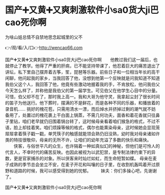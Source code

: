 # 国产➕又黄➕又爽刺激软件小sa0货大ji巴cao死你啊
为啥山娃总情不自禁地思念起城里的父不

👉/观/看/入/口👉http://wencao66.com

国产➕又黄➕又爽刺激软件小sa0货大ji巴cao死你啊　　他教过我们这一届后，也就停止了教学。他得了严重的肝病，已不能坚持带课了，他忍着巨大的痛苦退出了讲坛，私下里自己摆弄着古筝，笙，琵琶等乐器。前些日子和一位相当年长的高干闲聊，他问起我的家乡，当我回答了他，没想到他第一个反映就是问我知道不知道我伯父这个人，我回答了他，他竟有些激动地握着我的手，不肯放松，他问我伯父今天怎么样了，并称他是我伯父的第一届学生。可见伯父在他学生心目中的分量。可惜，伯父却不在了，那时我上高一。我和大哥为他守灵，我拿起尘封了很长时间的笛子为他送行。他下葬时，摆满的不是鲜花，而是各种不同的乐器，和播放着的录音机……
挑好的槐花苞，只需用清水一漂，而后焯水并挤掉过剩的潮气就不妨备用了，处置过的槐花裹上干白面上锅蒸，不需几何功夫，面香和着花香就只往鼻子里钻，咱们老早就仍旧围着锅台转了，这时候母亲看着咱们猴急的格式，不过不语，脸上却挂着笑。咱们烦躁等候的格式，偶尔也能熏染母亲，这时候她会显现笼屉屉拿着筷子戳一戳，单凭筷子的触感就能领会熟仍旧没熟，幼时我对母亲诸如许类的特技很敬仰，母亲的无所不许，让咱们的幼年充溢了多数的快乐和痛快。
　　侠客，与俗世平凡的众生，也许隔着一种如真似幻的神秘，但他们是可怜人的代言人，不幸时代的痛苦反映。也因此被视为以武犯禁，是专制法律约束下的异数，更是官家捕杀的对象。所以侠客来时灿烂如虹，而生命短暂如蝶。
母亲在麦子成熟的季节总会坐立不安，在麦子开花和叫嚷的日子里，在收割机轰鸣着开过原野和道路的时候，我可以感受得到她的忧郁。
　　妹夫：你们多操心吧，先谢谢了。

国产➕又黄➕又爽刺激软件小sa0货大ji巴cao死你啊
